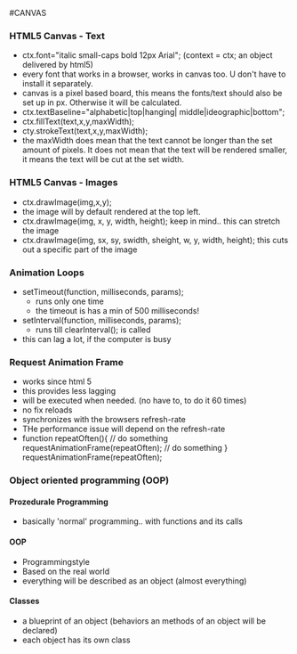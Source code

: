 #CANVAS

### HTML5 Canvas - Text
* ctx.font="italic small-caps bold 12px Arial";  (context = ctx; an object delivered by html5)
* every font that works in a browser, works in canvas too. U don't have to install it separately.
* canvas is a pixel based board, this means the fonts/text should also be set up in px. Otherwise it will be calculated.
* ctx.textBaseline="alphabetic|top|hanging| middle|ideographic|bottom";
* ctx.fillText(text,x,y,maxWidth);
* cty.strokeText(text,x,y,maxWidth);
* the maxWidth does mean that the text cannot be longer than the set amount of pixels. It does not mean that the text will be rendered smaller, 
    it means the text will be cut at the set width.
    
### HTML5 Canvas - Images
* ctx.drawImage(img,x,y);
* the image will by default rendered at the top left.
* ctx.drawImage(img, x, y, width, height); keep in mind.. this can stretch the image
* ctx.drawImage(img, sx, sy, swidth, sheight, w, y, width, height); this cuts out a specific part of the image

### Animation Loops
* setTimeout(function, milliseconds, params);
    * runs only one time
    * the timeout is has a min of 500 milliseconds!
* setInterval(function, milliseconds, params);
    * runs till clearInterval(); is called
* this can lag a lot, if the computer is busy
    
### Request Animation Frame
* works since html 5
* this provides less lagging
* will be executed when needed. (no have to, to do it 60 times)
* no fix reloads
* synchronizes with the browsers refresh-rate
* THe performance issue will depend on the refresh-rate
* function repeatOften(){ 
    // do something
    requestAnimationFrame(repeatOften);
    // do something
    }
  requestAnimationFrame(repeatOften);
  
### Object oriented programming (OOP)
#### Prozedurale Programming
* basically 'normal' programming.. with functions and its calls

#### OOP
* Programmingstyle
* Based on the real world
* everything will be described as an object (almost everything)
 
#### Classes
* a blueprint of an object (behaviors an methods of an object will be declared)
* each object has its own class




















